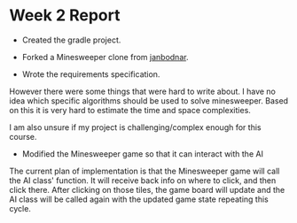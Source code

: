 # Week 2 Report

- Created the gradle project.

- Forked a Minesweeper clone from 
[janbodnar](https://github.com/janbodnar/Java-Minesweeper-Game).

- Wrote the requirements specification.

However there were some things that were hard to write about. 
I have no idea which specific algorithms should be used to solve minesweeper. 
Based on this it is very hard to estimate the time and space complexities.

I am also unsure if my project is challenging/complex enough for this course.

- Modified the Minesweeper game so that it can interact with the AI

The current plan of implementation is that the Minesweeper game will call 
the AI class' function. It will receive back info on where to click, and 
then click there. After clicking on those tiles, the game board will update 
and the AI class will be called again with the updated game state 
repeating this cycle.

